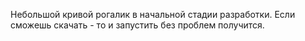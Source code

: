 Небольшой кривой рогалик в начальной стадии разработки. Если сможешь скачать - то и запустить без проблем получится.
